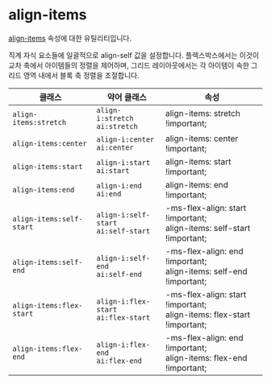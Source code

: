# align-items

[align-items](https://developer.mozilla.org/en-US/docs/Web/CSS/align-items) 속성에 대한 유틸리티입니다.

직계 자식 요소들에 일괄적으로 align-self 값을 설정합니다. 플렉스박스에서는 이것이 교차 축에서 아이템들의 정렬을 제어하며, 그리드 레이아웃에서는 각 아이템이 속한 그리드 영역 내에서 블록 축 정렬을 조절합니다.

<table>
  <thead>
    <tr>
      <th scope="col">클래스</th>
      <th scope="col">약어 클래스</th>
      <th scope="col">속성</th>
    </tr>
  </thead>
<tbody>
  <!-- align-items:stretch -->
  <tr>
    <td><code>align-items:stretch</code></td>
    <td>
      <code>align-i:stretch</code><br>
      <code>ai:stretch</code>
    </td>
    <td>
      <span class="code">align-items: stretch !important;</span>
    </td>
  </tr>

  <!-- align-items:center -->
  <tr>
    <td><code>align-items:center</code></td>
    <td>
      <code>align-i:center</code><br>
      <code>ai:center</code>
    </td>
    <td>
      <span class="code">align-items: center !important;</span>
    </td>
  </tr>

  <!-- align-items:start -->
  <tr>
    <td><code>align-items:start</code></td>
    <td>
      <code>align-i:start</code><br>
      <code>ai:start</code>
    </td>
    <td>
      <span class="code">align-items: start !important;</span>
    </td>
  </tr>

  <!-- align-items:end -->
  <tr>
    <td><code>align-items:end</code></td>
    <td>
      <code>align-i:end</code><br>
      <code>ai:end</code>
    </td>
    <td>
      <span class="code">align-items: end !important;</span>
    </td>
  </tr>

  <!-- align-items:self-start -->
  <tr>
    <td><code>align-items:self-start</code></td>
    <td>
      <code>align-i:self-start</code><br>
      <code>ai:self-start</code>
    </td>
    <td>
      <span class="code">-ms-flex-align: start !important;</span><br>
      <span class="code">align-items: self-start !important;</span>
    </td>
  </tr>

  <!-- align-items:self-end -->
  <tr>
    <td><code>align-items:self-end</code></td>
    <td>
      <code>align-i:self-end</code><br>
      <code>ai:self-end</code>
    </td>
    <td>
      <span class="code">-ms-flex-align: end !important;</span><br>
      <span class="code">align-items: self-end !important;</span>
    </td>
  </tr>

  <!-- align-items:flex-start -->
  <tr>
    <td><code>align-items:flex-start</code></td>
    <td>
      <code>align-i:flex-start</code><br>
      <code>ai:flex-start</code>
    </td>
    <td>
      <span class="code">-ms-flex-align: start !important;</span><br>
      <span class="code">align-items: flex-start !important;</span>
    </td>
  </tr>

  <!-- align-items:flex-end -->
  <tr>
    <td><code>align-items:flex-end</code></td>
    <td>
      <code>align-i:flex-end</code><br>
      <code>ai:flex-end</code>
    </td>
    <td>
      <span class="code">-ms-flex-align: end !important;</span><br>
      <span class="code">align-items: flex-end !important;</span>
    </td>
  </tr>
</tbody>

</table>
